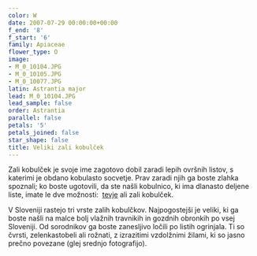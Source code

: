 ```yaml
---
color: W
date: 2007-07-29 00:00:00+00:00
f_end: '8'
f_start: '6'
family: Apiaceae
flower_type: O
image:
- M_0_10104.JPG
- M_0_10105.JPG
- M_0_10077.JPG
latin: Astrantia major
lead: M_0_10104.JPG
lead_sample: false
order: Astrantia
parallel: false
petals: '5'
petals_joined: false
star_shape: false
title: Veliki zali kobulček
---
```

Zali kobulček je svoje ime zagotovo dobil zaradi lepih ovršnih listov, s katerimi je obdano kobulasto socvetje. Prav zaradi njih ga boste zlahka spoznali; ko boste ugotovili, da ste našli kobulnico, ki ima dlanasto deljene liste, imate le dve možnosti:  [tevje](../hacquetiaepipactis/) ali zali kobulček.

V Sloveniji rastejo tri vrste zalih kobulčkov. Najpogostejši je veliki, ki ga boste našli na malce bolj vlažnih travnikih in gozdnih obronkih po vsej Sloveniji. Od sorodnikov ga boste zanesljivo ločili po listih ogrinjala. Ti so čvrsti, zelenkastobeli ali rožnati, z izrazitimi vzdolžnimi žilami, ki so jasno prečno povezane (glej srednjo fotografijo).
